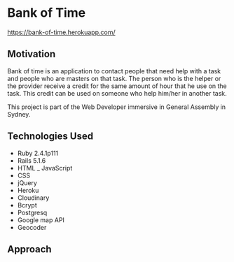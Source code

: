# Bank of Time

<https://bank-of-time.herokuapp.com/>

## Motivation

Bank of time is an application to contact people that need help with a task and people who are masters on that task. The person who is the helper or the provider receive a credit for the same amount of hour that he use on the task. This credit can be used on someone who help him/her in another task.

This project is part of the Web Developer immersive in General Assembly in Sydney.


## Technologies Used

* Ruby 2.4.1p111
* Rails 5.1.6
* HTML _ JavaScript
* CSS
* jQuery
* Heroku
* Cloudinary
* Bcrypt
* Postgresq
* Google map API
* Geocoder


## Approach
